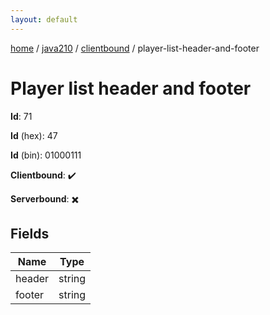 ```yaml
---
layout: default
---
```


[home](/)  /  [java210](/protocol/java210)  /  [clientbound](/protocol/java210/clientbound)  /  player-list-header-and-footer

# Player list header and footer

**Id**: 71

**Id** (hex): 47

**Id** (bin): 01000111

**Clientbound**: ✔️

**Serverbound**: ✖️

## Fields

Name | Type
---|---
header | string
footer | string

